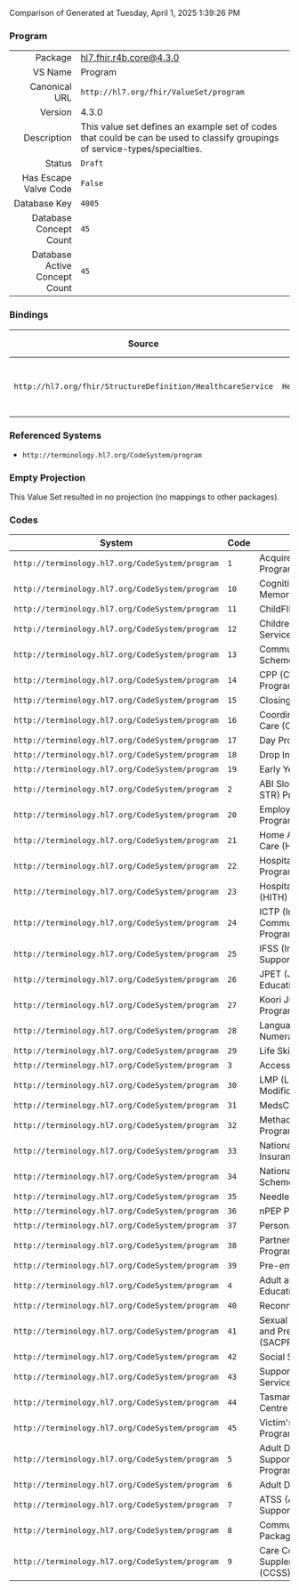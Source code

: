 Comparison of 
Generated at Tuesday, April 1, 2025 1:39:26 PM

### Program

|      |     |
| ---: | --- |
| Package | hl7.fhir.r4b.core@4.3.0 |
| VS Name | Program |
| Canonical URL | `http://hl7.org/fhir/ValueSet/program` |
| Version | 4.3.0 |
| Description | This value set defines an example set of codes that could be can be used to classify groupings of service-types/specialties. |
| Status | `Draft` |
| Has Escape Valve Code | `False` |
| Database Key | `4005` |
| Database Concept Count | `45` |
| Database Active Concept Count | `45` |
### Bindings

| Source | Element | Binding | Strength | Element Short |
| ------ | ------- | ------- | -------- | ------------- |
| `http://hl7.org/fhir/StructureDefinition/HealthcareService` | `HealthcareService.program` | `http://hl7.org/fhir/ValueSet/program` | `Example` | Programs that this service is applicable to |

### Referenced Systems

* `http://terminology.hl7.org/CodeSystem/program`
### Empty Projection

This Value Set resulted in no projection (no mappings to other packages).

### Codes

| System | Code | Display |
| ------ | ---- | ------- |
| `http://terminology.hl7.org/CodeSystem/program` | `1` | Acquired Brain Injury (ABI) Program |
| `http://terminology.hl7.org/CodeSystem/program` | `10` | Cognitive Dementia Memory Service (CDAMS) |
| `http://terminology.hl7.org/CodeSystem/program` | `11` | ChildFIRST |
| `http://terminology.hl7.org/CodeSystem/program` | `12` | Children's Contact Services |
| `http://terminology.hl7.org/CodeSystem/program` | `13` | Community Visitors Scheme |
| `http://terminology.hl7.org/CodeSystem/program` | `14` | CPP (Community Partners Program) |
| `http://terminology.hl7.org/CodeSystem/program` | `15` | Closing the Gap (CTG) |
| `http://terminology.hl7.org/CodeSystem/program` | `16` | Coordinated Veterans' Care (CVC) Program |
| `http://terminology.hl7.org/CodeSystem/program` | `17` | Day Program |
| `http://terminology.hl7.org/CodeSystem/program` | `18` | Drop In Program |
| `http://terminology.hl7.org/CodeSystem/program` | `19` | Early Years Program |
| `http://terminology.hl7.org/CodeSystem/program` | `2` | ABI Slow To Recover (ABI STR) Program |
| `http://terminology.hl7.org/CodeSystem/program` | `20` | Employee Assistance Program |
| `http://terminology.hl7.org/CodeSystem/program` | `21` | Home And Community Care (HACC) |
| `http://terminology.hl7.org/CodeSystem/program` | `22` | Hospital Admission Risk Program (HARP) |
| `http://terminology.hl7.org/CodeSystem/program` | `23` | Hospital in the Home (HITH) Program |
| `http://terminology.hl7.org/CodeSystem/program` | `24` | ICTP (Intensive Community Treatment Program) |
| `http://terminology.hl7.org/CodeSystem/program` | `25` | IFSS (Intensive Family Support Program) |
| `http://terminology.hl7.org/CodeSystem/program` | `26` | JPET (Job Placement, Education and Training) |
| `http://terminology.hl7.org/CodeSystem/program` | `27` | Koori Juvenile Justice Program |
| `http://terminology.hl7.org/CodeSystem/program` | `28` | Language Literacy and Numeracy Program |
| `http://terminology.hl7.org/CodeSystem/program` | `29` | Life Skills Program |
| `http://terminology.hl7.org/CodeSystem/program` | `3` | Access Programs |
| `http://terminology.hl7.org/CodeSystem/program` | `30` | LMP (Lifestyle Modification Program) |
| `http://terminology.hl7.org/CodeSystem/program` | `31` | MedsCheck Program |
| `http://terminology.hl7.org/CodeSystem/program` | `32` | Methadone/Buprenorphine Program |
| `http://terminology.hl7.org/CodeSystem/program` | `33` | National Disabilities Insurance Scheme (NDIS) |
| `http://terminology.hl7.org/CodeSystem/program` | `34` | National Diabetes Services Scheme (NDSS) |
| `http://terminology.hl7.org/CodeSystem/program` | `35` | Needle/Syringe Program |
| `http://terminology.hl7.org/CodeSystem/program` | `36` | nPEP Program |
| `http://terminology.hl7.org/CodeSystem/program` | `37` | Personal Support Program |
| `http://terminology.hl7.org/CodeSystem/program` | `38` | Partners in Recovery (PIR) Program |
| `http://terminology.hl7.org/CodeSystem/program` | `39` | Pre-employment Program |
| `http://terminology.hl7.org/CodeSystem/program` | `4` | Adult and Further Education (ACFE) Program |
| `http://terminology.hl7.org/CodeSystem/program` | `40` | Reconnect Program |
| `http://terminology.hl7.org/CodeSystem/program` | `41` | Sexual Abuse Counselling and Prevention Program (SACPP) |
| `http://terminology.hl7.org/CodeSystem/program` | `42` | Social Support Programs |
| `http://terminology.hl7.org/CodeSystem/program` | `43` | Supported Residential Service (SRS) |
| `http://terminology.hl7.org/CodeSystem/program` | `44` | Tasmanian Aboriginal Centre (TAC) |
| `http://terminology.hl7.org/CodeSystem/program` | `45` | Victim's Assistance Program |
| `http://terminology.hl7.org/CodeSystem/program` | `5` | Adult Day Activity and Support Services (ADASS) Program |
| `http://terminology.hl7.org/CodeSystem/program` | `6` | Adult Day Care Program |
| `http://terminology.hl7.org/CodeSystem/program` | `7` | ATSS (Adult Training Support Service) |
| `http://terminology.hl7.org/CodeSystem/program` | `8` | Community Aged Care Packages (CACP) |
| `http://terminology.hl7.org/CodeSystem/program` | `9` | Care Coordination & Supplementary Services (CCSS) |
